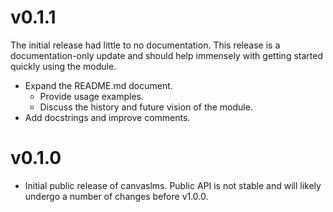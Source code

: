 v0.1.1
======

The initial release had little to no documentation.  This release is a documentation-only update and should help immensely with getting started quickly using the module.

* Expand the README.md document.
  * Provide usage examples.
  * Discuss the history and future vision of the module.
* Add docstrings and improve comments.

v0.1.0
======

* Initial public release of canvaslms.  Public API is not stable and will likely undergo a number of changes before v1.0.0.
